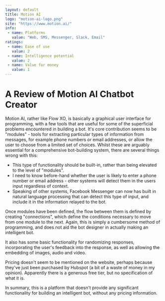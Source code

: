 ```yaml
---
layout: default
title: Motion AI
logo: "motion-ai-logo.png"
site: "https://www.motion.ai/"
info:
 - name: Platforms
   value: "Web, SMS, Messenger, Slack, Email"
ratings:
 - name: Ease of use
   value: 2
 - name: Intelligence potential
   value: 2
 - name: Value for money
   value: 1
---
```


A Review of Motion AI Chatbot Creator
=====================================

Motion AI, rather like Flow XO, is basically a graphical user
interface for programming, with a few tools that are useful for some
of the superficial problems encountered in building a bot. It's core
contribution seems to be "modules" - tools for extracting particular
types of information from messages, for example phone numbers or email
addresses, or allow the user to choose from a limited set of
choices. Whilst these are arguably essential for a comprehensive
bot-building system, there are several things wrong with this:

 - This type of functionality should be built-in, rather than being
   elevated to the level of "modules".
 - I need to know before-hand whether the user is likely to enter a
   phone number or email address - other systems will detect them in
   the users input regardless of context.
 - Speaking of other systems, Facebook Messenger can now has built in
   natural language processing that can detect this type of input, and
   include it in the information relayed to the bot.

Once modules have been defined, the flow between them is defined by
creating "connections", which define the conditions necessary to move
from one module to the next. Again, this is simply a cumbersome method
of programming, and does not aid the bot designer in actually making
an intelligent bot.

It also has some basic functionality for randomizing responses,
incorporating the user's feedback into the response, as well as
allowing the embedding of images, audio and video.

Pricing doesn't seem to be mentioned on the website, perhaps because
they've just been purchased by Hubspot (a bit of a waste of money in
my opinion). Apparently there is a generous free tier, but no
specification of what it is.

In summary, this is a platform that doesn't provide any significant
functionality for building an intelligent bot, without any pricing
information. 
